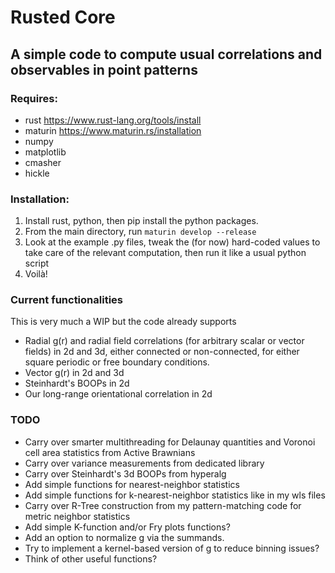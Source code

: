 # **Rusted Core**
## A simple code to compute usual correlations and observables in point patterns

### Requires:
- rust https://www.rust-lang.org/tools/install
- maturin https://www.maturin.rs/installation
- numpy
- matplotlib
- cmasher
- hickle

### Installation:
1. Install rust, python, then pip install the python packages.
2. From the main directory, run `maturin develop --release`
3. Look at the example .py files, tweak the (for now) hard-coded values to take care of the relevant computation, then run it like a usual python script
4. Voilà!

### Current functionalities
This is very much a WIP but the code already supports
- Radial g(r) and radial field correlations (for arbitrary scalar or vector fields) in 2d and 3d, either connected or non-connected, for either square periodic or free boundary conditions.
- Vector g(r) in 2d and 3d
- Steinhardt's BOOPs in 2d
- Our long-range orientational correlation in 2d

### TODO
- Carry over smarter multithreading for Delaunay quantities and Voronoi cell area statistics from Active Brawnians
- Carry over variance measurements from dedicated library
- Carry over Steinhardt's 3d BOOPs from hyperalg
- Add simple functions for nearest-neighbor statistics
- Add simple functions for k-nearest-neighbor statistics like in my wls files
- Carry over R-Tree construction from my pattern-matching code for metric neighbor statistics
- Add simple K-function and/or Fry plots functions?
- Add an option to normalize g via the summands.
- Try to implement a kernel-based version of g to reduce binning issues?
- Think of other useful functions?
